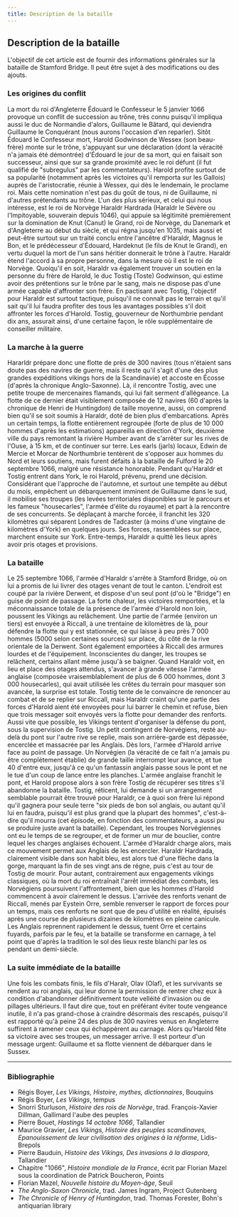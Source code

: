 ```yaml
---
title: Description de la bataille
---
```

## Description de la bataille
L'objectif de cet article est de fournir des informations générales sur la bataille de Stamford Bridge. Il peut être sujet à des modifications ou des ajouts.

### Les origines du conflit
La mort du roi d'Angleterre Édouard le Confesseur le 5 janvier 1066 provoque un conflit de succession au trône, très connu puisqu'il impliqua aussi le duc de Normandie d'alors, Guillaume le Bâtard, qui deviendra Guillaume le Conquérant (nous aurons l'occasion d'en reparler). Sitôt Édouard le Confesseur mort, Harold Godwinson de Wessex (son beau-frère) monte sur le trône, s'appuyant sur une déclaration (dont la véracité n'a jamais été démontrée) d'Édouard le jour de sa mort, qui en faisait son successeur, ainsi que sur sa grande proximité avec le roi défunt (il fut qualifié de "subregulus" par les commentateurs). Harold profite surtout de sa popularité (notamment après les victoires qu'il remporta sur les Gallois) auprès de l'aristocratie, réunie à Wessex, qui dès le lendemain, le proclame roi. Mais cette nomination n'est pas du goût de tous, ni de Guillaume, ni d'autres prétendants au trône. L'un des plus sérieux, et celui qui nous intéresse, est le roi de Norvège Haraldr Hardrada (Haraldr le Sévère ou l'Impitoyable, souverain depuis 1046), qui appuie sa légitimité premièrement sur la domination de Knut (Canut) le Grand, roi de Norvège, du Danemark et d'Angleterre au début du siècle, et qui régna jusqu'en 1035, mais aussi et peut-être surtout sur un traité conclu entre l'ancêtre d'Haraldr, Magnus le Bon, et le prédécesseur d'Édouard, Hardeknut (le fils de Knut le Grand), en vertu duquel la mort de l'un sans héritier donnerait le trône à l'autre. Haraldr étend l'accord à sa propre personne, dans la mesure où il est le roi de Norvège. Quoiqu'il en soit, Haraldr va également trouver un soutien en la personne du frère de Harold, le duc Tostig (Toste) Godwinson, qui estime avoir des prétentions sur le trône par le sang, mais ne dispose pas d'une armée capable d'affronter son frère. En pactisant avec Tostig, l'objectif pour Haraldr est surtout tactique, puisqu'il ne connaît pas le terrain et qu'il sait qu'il lui faudra profiter des tous les avantages possibles s'il doit affronter les forces d'Harold. Tostig, gouverneur de Northumbrie pendant dix ans, assurait ainsi, d'une certaine façon, le rôle supplémentaire de conseiller militaire.

### La marche à la guerre
Hararldr prépare donc une flotte de près de 300 navires (tous n'étaient sans doute pas des navires de guerre, mais il reste qu'il s'agit d'une des plus grandes expéditions vikings hors de la Scandinavie) et accoste en Écosse (d'après la chronique Anglo-Saxonne). Là, il rencontre Tostig, avec une petite troupe de mercenaires flamands, qui lui fait serment d'allégeance. La flotte de ce dernier était visiblement composée de 12 navires (60 d'après la chronique de Henri de Huntingdon) de taille moyenne, aussi, on comprend bien qu'il se soit soumis à Haraldr, doté de bien plus d'embarcations. Après un certain temps, la flotte entièrement regroupée (forte de plus de 10 000 hommes d'après les estimations) appareilla en direction d'York, deuxième ville du pays remontant la rivière Humber avant de s'arrêter  sur les rives de l'Ouse, à 15 km, et de continuer sur terre. Les earls (jarls) locaux, Edwin de Mercie et Morcar de Northumbrie tentèrent de s'opposer aux hommes du Nord et leurs soutiens, mais furent défaits à la bataille de Fulford le 20 septembre 1066, malgré une résistance honorable. Pendant qu'Haraldr et Tostig entrent dans York, le roi Harold, prévenu, prend une décision. Considérant que l'approche de l'automne, et surtout une tempête au début du mois, empêchent un débarquement imminent de Guillaume dans le sud, il mobilise ses troupes (les levées territoriales disponibles sur le parcours et les fameux "housecarles", l'armée d'élite du royaume) et part à la rencontre de ses concurrents. Se déplaçant à marche forcée, il franchit les 320 kilomètres qui séparent Londres de Tadcaster (à moins d'une vingtaine de kilomètres d'York) en quelques jours. Ses forces, rassemblées sur place, marchent ensuite sur York. Entre-temps, Haraldr a quitté les lieux après avoir pris otages et provisions.

### La bataille
Le 25 septembre 1066, l'armée d'Haraldr s'arrête à Stamford Bridge, où on lui a promis de lui livrer des otages venant de tout le canton. L'endroit est coupé par la rivière Derwent, et dispose d'un seul pont (d'où le "Bridge") en guise de point de passage. La forte chaleur, les victoires remportées, et la méconnaissance totale de la présence de l'armée d'Harold non loin, poussent les Vikings au relâchement. Une partie de l'armée (environ un tiers) est envoyée à Riccall, à une trentaine de kilomètres de là, pour défendre la flotte qui y est stationnée, ce qui laisse à peu près 7 000 hommes (5000 selon certaines sources) sur place, du côté de la rive orientale de la Derwent. Sont également emportées à Riccall des armures lourdes et de l'équipement.  Inconscientes du danger, les troupes se relâchent, certains allant même jusqu'à se baigner. Quand Haraldr voit, en lieu et place des otages attendus, s'avancer à grande vitesse l'armée anglaise (composée vraisemblablement de plus de 6 000 hommes, dont 3 000 housecarles), qui avait utilisée les crêtes du terrain pour masquer son avancée, la surprise est totale. Tostig tente de le convaincre de renoncer au combat et de se replier sur Riccall, mais Haraldr craint qu'une partie des forces d'Harold aient été envoyées pour lui barrer le chemin et refuse, bien que trois messager soit envoyés vers la flotte pour demander des renforts. Aussi vite que possible, les Vikings tentent d'organiser la défense du pont, sous la supervision de Tostig. Un petit contingent de Norvégiens, resté au-delà du pont sur l'autre rive se replie, mais son arrière-garde est dépassée, encerclée et massacrée par les Anglais. Dès lors, l'armée d'Harold arrive face au point de passage. Un Norvégien (la véracité de ce fait n'a jamais pu être complétement établie) de grande taille interrompt leur avance, et tue 40 d'entre eux, jusqu'à ce qu'un fantassin anglais passe sous le pont et ne le tue d'un coup de lance entre les planches. L'armée anglaise franchit le pont, et Harold propose alors à son frère Tostig de récupérer ses titres s'il abandonne la bataille. Tostig, réticent, lui demande si un arrangement semblable pourrait être trouvé pour Haraldr, ce à quoi son frère lui répond qu'il gagnera pour seule terre "six pieds de bon sol anglais, ou autant qu'il lui en faudra, puisqu'il est plus grand que la plupart des hommes", c'est-à-dire qu'il mourra (cet épisode, en fonction des commentateurs, a aussi pu se produire juste avant la bataille). Cependant, les troupes Norvégiennes ont eu le temps de se regrouper, et de former un mur de bouclier, contre lequel les charges anglaises échouent. L'armée d'Haraldr charge alors, mais ce mouvement permet aux Anglais de les encercler. Haraldr Hardrada, clairement visible dans son habit bleu, est alors tué d'une flèche dans la gorge, marquant la fin de ses vingt ans de régne, puis c'est au tour de Tostig de mourir. Pour autant, contrairement aux engagements vikings classiques, où la mort du roi entraînait l'arrêt immédiat des combats, les Norvégiens poursuivent l'affrontement, bien que les hommes d'Harold commencent à avoir clairement le dessus. L'arrivée des renforts venant de Riccall, menés par Eystein Orre, semble renverser le rapport de forces pour un temps, mais ces renforts ne sont que de peu d'utilité en réalité, épuisés après une course de plusieurs dizaines de kilomètres en pleine canicule. Les Anglais reprennent rapidement le dessus, tuent Orre et certains fuyards, parfois par le feu, et la bataille se transforme en carnage, à tel point que d'après la tradition le sol des lieux reste blanchi par les os pendant un demi-siècle.                                           

### La suite immédiate de la bataille
Une fois les combats finis, le fils d'Haralr, Olav (Olaf), et les survivants se rendent au roi anglais, qui leur donne la permission de rentrer chez eux à condition d'abandonner définitivement toute velléité d'invasion ou de pillages ultérieurs. Il faut dire que, tout en préférant éviter toute vengeance inutile, il n'a pas grand-chose à craindre désormais des rescapés, puisqu'il est rapporté qu'à peine 24 des plus de 300 navires venus en Angleterre suffirent à ramener ceux qui échappèrent au carnage. Alors qu'Harold fête sa victoire avec ses troupes, un messager arrive. Il est porteur d'un message urgent: Guillaume et sa flotte viennent de débarquer dans le Sussex.

***
### Bibliographie
- Régis Boyer, *Les Vikings, Histoire, mythes, dictionnaires*, Bouquins
- Régis Boyer, *Les Vikings*, tempus
- Snorri Sturluson, *Histoire des rois de Norvège*, trad. François-Xavier Dillman, Gallimard l'aube des peuples
- Pierre Bouet, *Hastings 14 octobre 1066*, Tallandier
- Maurice Gravier, *Les Vikings, Histoire des peuples scandinaves, Epanouissement de leur civilisation des origines à la réforme*, Lidis-Brepols
- Pierre Bauduin, *Histoire des Vikings, Des invasions à la diaspora*, Tallandier
- Chapitre "1066", *Histoire mondiale de la France*, écrit par Florian Mazel sous la coordination de Patrick Boucheron, Points
- Florian Mazel, *Nouvelle histoire du Moyen-âge*, Seuil
- *The Anglo-Saxon Chronicle*, trad. James Ingram, Project Gutenberg
- *The Chronicle of Henry of Huntingdon*, trad. Thomas Forester, Bohn's antiquarian library

